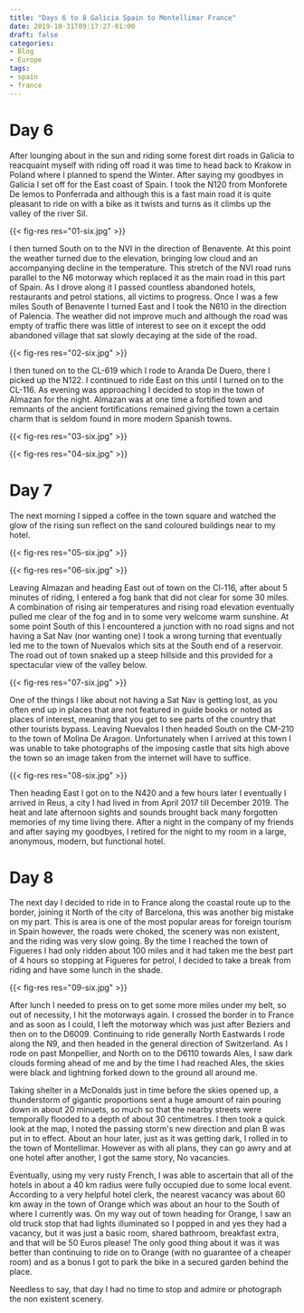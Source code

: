 ```yaml
---
title: "Days 6 to 8 Galicia Spain to Montellimar France"
date: 2019-10-31T09:17:27-01:00
draft: false
categories:
- Blog
- Europe
tags:
- spain
- france
---
```

# Day 6

After lounging about in the sun and riding some forest dirt roads in Galicia to reacquaint myself with riding off road it was time to head back to Krakow in Poland where I planned to spend the Winter. After saying my goodbyes in Galicia I set off for the East coast of Spain. I took the N120 from Monforete De lemos to Ponferrada and although this is a fast main road it is quite pleasant to ride on with a bike as it twists and turns as it climbs up the valley of the river Sil.

{{< fig-res res="01-six.jpg" >}}

<!--more-->

I then turned South on to the NVI in the direction of Benavente. At this point the weather turned due to the elevation, bringing low cloud and an accompanying decline in the temperature. This stretch of the NVI road runs parallel to the N6 motorway which replaced it as the main road in this part of Spain. As I drove along it I passed countless abandoned hotels, restaurants and petrol stations, all victims to progress. Once I was a few miles South of Benavente I turned East and I took the N610 in the direction of Palencia. The weather did not improve much and although the road was empty of traffic there was little of interest to see on it except the odd abandoned village that sat slowly decaying at the side of the road.

{{< fig-res res="02-six.jpg" >}}

I then tuned on to the CL-619 which I rode to Aranda De Duero, there I picked up the N122. I continued to ride East on this until I turned on to the CL-116. As evening was approaching I decided to stop in the town of Almazan for the night. Almazan was at one time a fortified town and remnants of the ancient fortifications remained giving the town a certain charm that is seldom found in more modern Spanish towns.

{{< fig-res res="03-six.jpg" >}}

{{< fig-res res="04-six.jpg" >}}

# Day 7

The next morning I sipped a coffee in the town square and watched the glow of the rising sun reflect on the sand coloured buildings near to my hotel.

{{< fig-res res="05-six.jpg" >}}

{{< fig-res res="06-six.jpg" >}}

Leaving Almazan and heading East out of town on the Cl-116, after about 5 minutes of riding, I entered a fog bank that did not clear for some 30 miles. A combination of rising air temperatures and rising road elevation eventually pulled me clear of the fog and in to some very welcome warm sunshine. At some point South of this I encountered a junction with no road signs and not having a Sat Nav (nor wanting one) I took a wrong turning that eventually led me to the town of Nuevalos which sits at the South end of a reservoir. The road out of town snaked up a steep hillside and this provided for a spectacular view of the valley below.

{{< fig-res res="07-six.jpg" >}}

One of the things I like about not having a Sat Nav is getting lost, as you often end up in places that are not featured in guide books or noted as places of interest, meaning that you get to see parts of the country that other tourists bypass. Leaving Nuevalos I then headed South on the CM-210 to the town of Molina De Aragon. Unfortunately when I arrived at this town I was unable to take photographs of the imposing castle that sits high above the town so an image taken from the internet will have to suffice.

{{< fig-res res="08-six.jpg" >}}

Then heading East I got on to the N420 and a few hours later I eventually I arrived in Reus, a city I had lived in from April 2017 till December 2019. The heat and late afternoon sights and sounds brought back many forgotten memories of my time living there. After a night in the company of my friends and after saying my goodbyes, I retired for the night to my room in a large, anonymous, modern, but functional hotel.

# Day 8

The next day I decided to ride in to France along the coastal route up to the border, joining it North of the city of Barcelona, this was another big mistake on my part. This is area is one of the most popular areas for foreign tourism in Spain however, the roads were choked, the scenery was non existent, and the riding was very slow going. By the time I reached the town of Figueres I had only ridden about 100 miles and it had taken me the best part of 4 hours so stopping at Figueres for petrol, I decided to take a break from riding and have some lunch in the shade.

{{< fig-res res="09-six.jpg" >}}

After lunch I needed to press on to get some more miles under my belt, so out of necessity, I hit the motorways again. I crossed the border in to France and as soon as I could, I left the motorway which was just after Beziers and then on to the D6009. Continuing to ride generally North Eastwards I rode along the N9, and then headed in the general direction of Switzerland. As I rode on past Monpellier, and North on to the D6110 towards Ales, I saw dark clouds forming ahead of me and by the time I had reached Ales, the skies were black and lightning forked down to the ground all around me.

Taking shelter in a McDonalds just in time before the skies opened up, a thunderstorm of gigantic proportions sent a huge amount of rain pouring down in about 20 minuets, so much so that the nearby streets were temporally flooded to a depth of about 30 centimetres. I then took a quick look at the map, I noted the passing storm's new direction and plan B was put in to effect. About an hour later, just as it was getting dark, I rolled in to the town of Montellimar. However as with all plans, they can go awry and at one hotel after another, I got the same story, No vacancies.

Eventually, using my very rusty French, I was able to ascertain that all of the hotels in about a 40 km radius were fully occupied due to some local event. According to a very helpful hotel clerk, the nearest vacancy was about 60 km away in the town of Orange which was about an hour to the South of where I currently was. On my way out of town heading for Orange, I saw an old truck stop that had lights illuminated so I popped in and yes they had a vacancy, but it was just a basic room, shared bathroom, breakfast extra, and that will be 50 Euros please! The only good thing about it was it was better than continuing to ride on to Orange (with no guarantee of a cheaper room) and as a bonus I got to park the bike in a secured garden behind the place.

Needless to say, that day I had no time to stop and admire or photograph the non existent scenery.